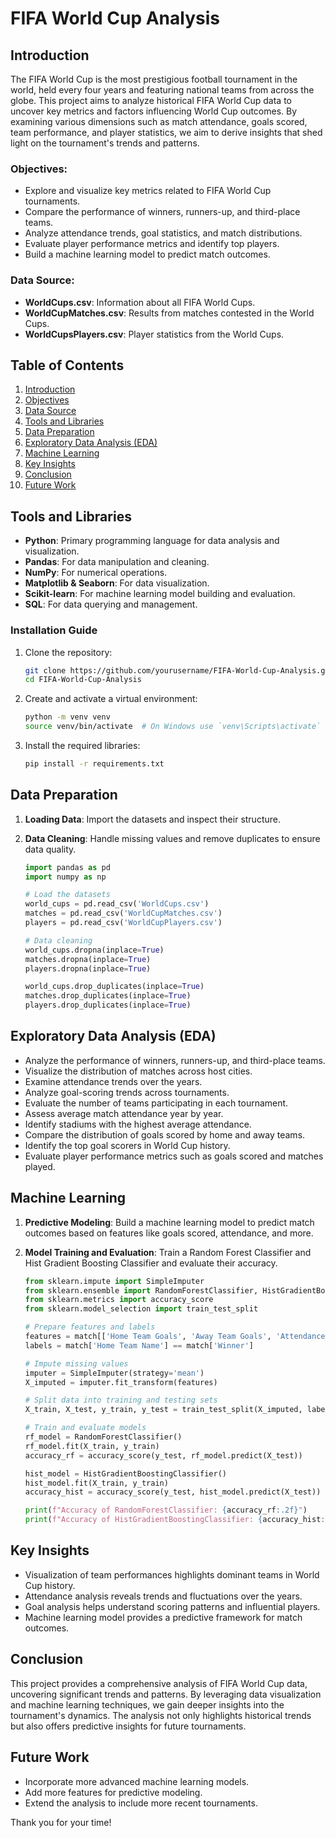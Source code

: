 # FIFA World Cup Analysis

## Introduction
The FIFA World Cup is the most prestigious football tournament in the world, held every four years and featuring national teams from across the globe. This project aims to analyze historical FIFA World Cup data to uncover key metrics and factors influencing World Cup outcomes. By examining various dimensions such as match attendance, goals scored, team performance, and player statistics, we aim to derive insights that shed light on the tournament's trends and patterns.

### Objectives:
- Explore and visualize key metrics related to FIFA World Cup tournaments.
- Compare the performance of winners, runners-up, and third-place teams.
- Analyze attendance trends, goal statistics, and match distributions.
- Evaluate player performance metrics and identify top players.
- Build a machine learning model to predict match outcomes.

### Data Source:
- **WorldCups.csv**: Information about all FIFA World Cups.
- **WorldCupMatches.csv**: Results from matches contested in the World Cups.
- **WorldCupsPlayers.csv**: Player statistics from the World Cups.

## Table of Contents
1. [Introduction](#introduction)
2. [Objectives](#objectives)
3. [Data Source](#data-source)
4. [Tools and Libraries](#tools-and-libraries)
5. [Data Preparation](#data-preparation)
6. [Exploratory Data Analysis (EDA)](#exploratory-data-analysis-eda)
7. [Machine Learning](#machine-learning)
8. [Key Insights](#key-insights)
9. [Conclusion](#conclusion)
10. [Future Work](#future-work)

## Tools and Libraries
- **Python**: Primary programming language for data analysis and visualization.
- **Pandas**: For data manipulation and cleaning.
- **NumPy**: For numerical operations.
- **Matplotlib & Seaborn**: For data visualization.
- **Scikit-learn**: For machine learning model building and evaluation.
- **SQL**: For data querying and management.

### Installation Guide
1. Clone the repository:
   ```bash
   git clone https://github.com/yourusername/FIFA-World-Cup-Analysis.git
   cd FIFA-World-Cup-Analysis
   ```
2. Create and activate a virtual environment:
   ```bash
   python -m venv venv
   source venv/bin/activate  # On Windows use `venv\Scripts\activate`
   ```
3. Install the required libraries:
   ```bash
   pip install -r requirements.txt
   ```

## Data Preparation
1. **Loading Data**: Import the datasets and inspect their structure.
2. **Data Cleaning**: Handle missing values and remove duplicates to ensure data quality.
   
   ```python
   import pandas as pd
   import numpy as np

   # Load the datasets
   world_cups = pd.read_csv('WorldCups.csv')
   matches = pd.read_csv('WorldCupMatches.csv')
   players = pd.read_csv('WorldCupPlayers.csv')

   # Data cleaning
   world_cups.dropna(inplace=True)
   matches.dropna(inplace=True)
   players.dropna(inplace=True)
   
   world_cups.drop_duplicates(inplace=True)
   matches.drop_duplicates(inplace=True)
   players.drop_duplicates(inplace=True)
   ```

## Exploratory Data Analysis (EDA)
- Analyze the performance of winners, runners-up, and third-place teams.
- Visualize the distribution of matches across host cities.
- Examine attendance trends over the years.
- Analyze goal-scoring trends across tournaments.
- Evaluate the number of teams participating in each tournament.
- Assess average match attendance year by year.
- Identify stadiums with the highest average attendance.
- Compare the distribution of goals scored by home and away teams.
- Identify the top goal scorers in World Cup history.
- Evaluate player performance metrics such as goals scored and matches played.

## Machine Learning
1. **Predictive Modeling**: Build a machine learning model to predict match outcomes based on features like goals scored, attendance, and more.
2. **Model Training and Evaluation**: Train a Random Forest Classifier and Hist Gradient Boosting Classifier and evaluate their accuracy.

   ```python
   from sklearn.impute import SimpleImputer
   from sklearn.ensemble import RandomForestClassifier, HistGradientBoostingClassifier
   from sklearn.metrics import accuracy_score
   from sklearn.model_selection import train_test_split

   # Prepare features and labels
   features = match[['Home Team Goals', 'Away Team Goals', 'Attendance_y']]
   labels = match['Home Team Name'] == match['Winner']

   # Impute missing values
   imputer = SimpleImputer(strategy='mean')
   X_imputed = imputer.fit_transform(features)

   # Split data into training and testing sets
   X_train, X_test, y_train, y_test = train_test_split(X_imputed, labels, test_size=0.2, random_state=42)

   # Train and evaluate models
   rf_model = RandomForestClassifier()
   rf_model.fit(X_train, y_train)
   accuracy_rf = accuracy_score(y_test, rf_model.predict(X_test))

   hist_model = HistGradientBoostingClassifier()
   hist_model.fit(X_train, y_train)
   accuracy_hist = accuracy_score(y_test, hist_model.predict(X_test))

   print(f"Accuracy of RandomForestClassifier: {accuracy_rf:.2f}")
   print(f"Accuracy of HistGradientBoostingClassifier: {accuracy_hist:.2f}")
   ```

## Key Insights
- Visualization of team performances highlights dominant teams in World Cup history.
- Attendance analysis reveals trends and fluctuations over the years.
- Goal analysis helps understand scoring patterns and influential players.
- Machine learning model provides a predictive framework for match outcomes.

## Conclusion
This project provides a comprehensive analysis of FIFA World Cup data, uncovering significant trends and patterns. By leveraging data visualization and machine learning techniques, we gain deeper insights into the tournament's dynamics. The analysis not only highlights historical trends but also offers predictive insights for future tournaments.

## Future Work
- Incorporate more advanced machine learning models.
- Add more features for predictive modeling.
- Extend the analysis to include more recent tournaments.

Thank you for your time!
